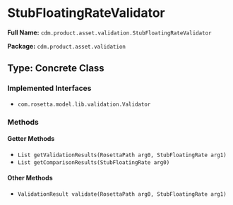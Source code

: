 # StubFloatingRateValidator

**Full Name:** `cdm.product.asset.validation.StubFloatingRateValidator`

**Package:** `cdm.product.asset.validation`

## Type: Concrete Class

### Implemented Interfaces

- `com.rosetta.model.lib.validation.Validator`

### Methods

#### Getter Methods

- `List getValidationResults(RosettaPath arg0, StubFloatingRate arg1)`
- `List getComparisonResults(StubFloatingRate arg0)`

#### Other Methods

- `ValidationResult validate(RosettaPath arg0, StubFloatingRate arg1)`

